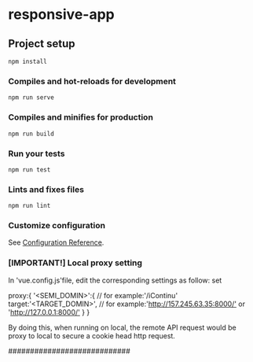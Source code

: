 # responsive-app

## Project setup

```
npm install
```

### Compiles and hot-reloads for development

```
npm run serve
```

### Compiles and minifies for production

```
npm run build
```

### Run your tests

```
npm run test
```

### Lints and fixes files

```
npm run lint
```

### Customize configuration

See [Configuration Reference](https://cli.vuejs.org/config/).

### [IMPORTANT!] Local proxy setting

In 'vue.config.js'file, edit the corresponding settings as follow:
set

proxy:{
    '<SEMI_DOMIN>':{ // for example:'/iContinu'
        target:'<TARGET_DOMIN>', // for example:'<http://157.245.63.35:8000/'> or '<http://127.0.0.1:8000/'>
    }
}

By doing this, when running on local, the remote API request would be proxy to local to secure a cookie head http request.

############################
